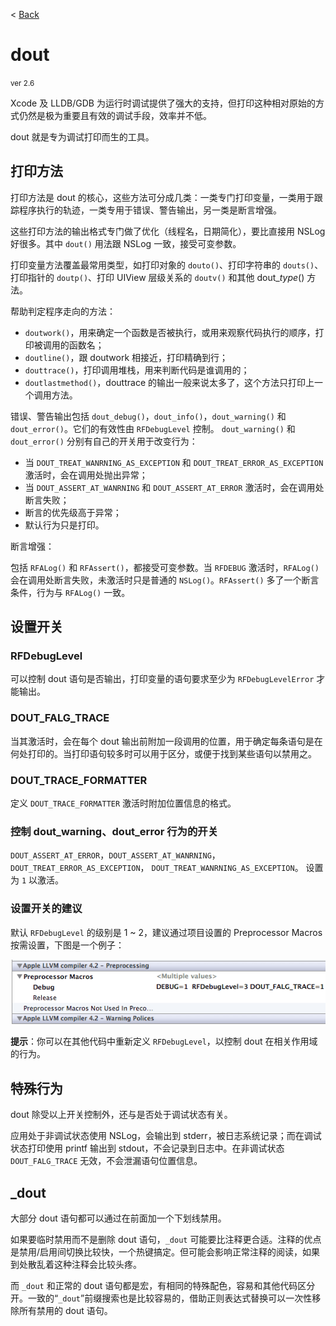 < [Back](../README.md)

dout
=======
<small>ver 2.6</small>

Xcode 及 LLDB/GDB 为运行时调试提供了强大的支持，但打印这种相对原始的方式仍然是极为重要且有效的调试手段，效率并不低。

dout 就是专为调试打印而生的工具。

打印方法
----------
打印方法是 dout 的核心，这些方法可分成几类：一类专门打印变量，一类用于跟踪程序执行的轨迹，一类专用于错误、警告输出，另一类是断言增强。

这些打印方法的输出格式专门做了优化（线程名，日期简化），要比直接用 NSLog 好很多。其中 `dout()` 用法跟 NSLog 一致，接受可变参数。

打印变量方法覆盖最常用类型，如打印对象的 `douto()`、打印字符串的 `douts()`、打印指针的 `doutp()`、打印 UIView 层级关系的 `doutv()` 和其他 dout_<i>type</i>() 方法。

帮助判定程序走向的方法：

* `doutwork()`，用来确定一个函数是否被执行，或用来观察代码执行的顺序，打印被调用的函数名；
* `doutline()`，跟 doutwork 相接近，打印精确到行；
* `douttrace()`，打印调用堆栈，用来判断代码是谁调用的；
* `doutlastmethod()`，douttrace 的输出一般来说太多了，这个方法只打印上一个调用方法。

错误、警告输出包括 `dout_debug()`，`dout_info()`，`dout_warning()` 和 `dout_error()`。它们的有效性由 `RFDebugLevel` 控制。
`dout_warning()` 和 `dout_error()` 分别有自己的开关用于改变行为：

* 当 `DOUT_TREAT_WANRNING_AS_EXCEPTION` 和 `DOUT_TREAT_ERROR_AS_EXCEPTION` 激活时，会在调用处抛出异常；
* 当 `DOUT_ASSERT_AT_WANRNING` 和 `DOUT_ASSERT_AT_ERROR` 激活时，会在调用处断言失败；
* 断言的优先级高于异常；
* 默认行为只是打印。

断言增强：

包括 `RFALog()` 和 `RFAssert()`，都接受可变参数。当 `RFDEBUG` 激活时，`RFALog()` 会在调用处断言失败，未激活时只是普通的 `NSLog()`。`RFAssert()` 多了一个断言条件，行为与 `RFALog()` 一致。


设置开关
----------
### RFDebugLevel
可以控制 dout 语句是否输出，打印变量的语句要求至少为 `RFDebugLevelError` 才能输出。

### DOUT\_FALG\_TRACE
当其激活时，会在每个 dout 输出前附加一段调用的位置，用于确定每条语句是在何处打印的。当打印语句较多时可以用于区分，或便于找到某些语句以禁用之。

### DOUT\_TRACE\_FORMATTER
定义 `DOUT_TRACE_FORMATTER` 激活时附加位置信息的格式。

### 控制 dout\_warning、dout\_error 行为的开关
`DOUT_ASSERT_AT_ERROR`，`DOUT_ASSERT_AT_WANRNING`，`DOUT_TREAT_ERROR_AS_EXCEPTION`，
`DOUT_TREAT_WANRNING_AS_EXCEPTION`。
设置为 `1` 以激活。

### 设置开关的建议
默认 `RFDebugLevel` 的级别是 1 ~ 2，建议通过项目设置的 Preprocessor Macros 按需设置，下图是一个例子：

![根据不同需要设置编译开关](define_debuglevel_use_preproccessor_marco.png)

**提示**：你可以在其他代码中重新定义 `RFDebugLevel`，以控制 dout 在相关作用域的行为。


特殊行为
-----
dout 除受以上开关控制外，还与是否处于调试状态有关。

应用处于非调试状态使用 NSLog，会输出到 stderr，被日志系统记录；而在调试状态打印使用 printf 输出到 stdout，不会记录到日志中。在非调试状态 `DOUT_FALG_TRACE` 无效，不会泄漏语句位置信息。

_dout
------------
大部分 dout 语句都可以通过在前面加一个下划线禁用。

如果要临时禁用而不是删除 dout 语句，`_dout` 可能要比注释更合适。注释的优点是禁用/启用间切换比较快，一个热键搞定。但可能会影响正常注释的阅读，如果到处散乱着这种注释会比较头疼。

而 `_dout` 和正常的 dout 语句都是宏，有相同的特殊配色，容易和其他代码区分开。一致的“`_dout`”前缀搜索也是比较容易的，借助正则表达式替换可以一次性移除所有禁用的 dout 语句。